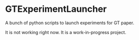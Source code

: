 # GTExperimentLauncher

A bunch of python scripts to launch experiments for GT paper.

It is not working right now. It is a work-in-progress project.

